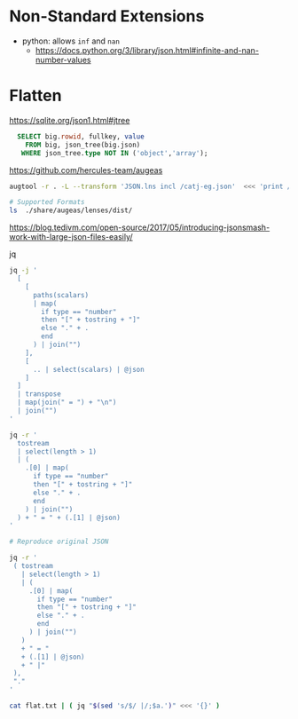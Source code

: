 # Non-Standard Extensions

- python: allows `inf` and `nan`
    - https://docs.python.org/3/library/json.html#infinite-and-nan-number-values

# Flatten

https://sqlite.org/json1.html#jtree
```sql
  SELECT big.rowid, fullkey, value
    FROM big, json_tree(big.json)
   WHERE json_tree.type NOT IN ('object','array');
```

https://github.com/hercules-team/augeas
```bash
augtool -r . -L --transform 'JSON.lns incl /catj-eg.json'  <<< 'print /files/catj-eg.json'

# Supported Formats
ls  ./share/augeas/lenses/dist/
```

https://blog.tedivm.com/open-source/2017/05/introducing-jsonsmash-work-with-large-json-files-easily/

jq
```bash
jq -j '
  [
    [
      paths(scalars)
      | map(
        if type == "number"
        then "[" + tostring + "]"
        else "." + .
        end
      ) | join("")
    ],
    [
      .. | select(scalars) | @json
    ]
  ]
  | transpose
  | map(join(" = ") + "\n")
  | join("") 
'

jq -r '
  tostream
  | select(length > 1)
  | (
    .[0] | map(
      if type == "number"
      then "[" + tostring + "]"
      else "." + .
      end
    ) | join("")
  ) + " = " + (.[1] | @json)
'

# Reproduce original JSON

jq -r '
 ( tostream
   | select(length > 1)
   | (
     .[0] | map(
       if type == "number"
       then "[" + tostring + "]"
       else "." + .
       end
     ) | join("")
   )
   + " = "
   + (.[1] | @json)
   + " |"
 ),
 "."
'

cat flat.txt | ( jq "$(sed 's/$/ |/;$a.')" <<< '{}' )
```
